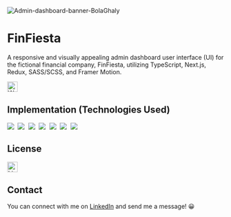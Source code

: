 ![Admin-dashboard-banner-BolaGhaly](https://github.com/BolaGhaly/Admin-Dashboard/assets/59656591/2e8bc443-9dae-4683-bf3b-21c919f469e8)

# FinFiesta
A responsive and visually appealing admin dashboard user interface (UI) for the fictional financial company, FinFiesta, utilizing TypeScript, Next.js, Redux, SASS/SCSS, and Framer Motion.

<a href="https://admin-dashboard-bolaghaly.vercel.app/"> <img src="https://img.shields.io/website-up-down-blue-red/http/monip.org.svg" alt="Website: Up" height="24" /> </a>

## Implementation (Technologies Used)
<kbd> <img src="https://img.shields.io/badge/TypeScript-007ACC?style=for-the-badge&logo=typescript&logoColor=white" /> </kbd>
<kbd> <img src="https://img.shields.io/badge/Next-black?style=for-the-badge&logo=next.js&logoColor=white" /> </kbd>
<kbd> <img src="https://img.shields.io/badge/redux-%23593d88.svg?style=for-the-badge&logo=redux&logoColor=white" /> </kbd>
<kbd> <img src="https://img.shields.io/badge/SCSS-D1649B.svg?style=for-the-badge&logo=SASS&logoColor=white" /> </kbd>
<kbd> <img src="https://img.shields.io/badge/Motion-1A1A1A?style=for-the-badge&logo=framer&logoColor=white" /> </kbd>
<kbd> <img src="https://img.shields.io/badge/figma-F14D1B.svg?style=for-the-badge&logo=figma&logoColor=white" /> </kbd>
<kbd> <img src="https://img.shields.io/badge/Vercel-black.svg?style=for-the-badge&logo=vercel&logoColor=white" /> </kbd>

## License
<a href="https://github.com/BolaGhaly/Admin-Dashboard/blob/main/LICENSE"> <img src="https://img.shields.io/badge/License-GPLv3-blue.svg" alt="License: GPL v3" height="24" /> </a>

## Contact
You can connect with me on [LinkedIn](https://www.linkedin.com/in/bolaghaly/) and send me a message! 😀
